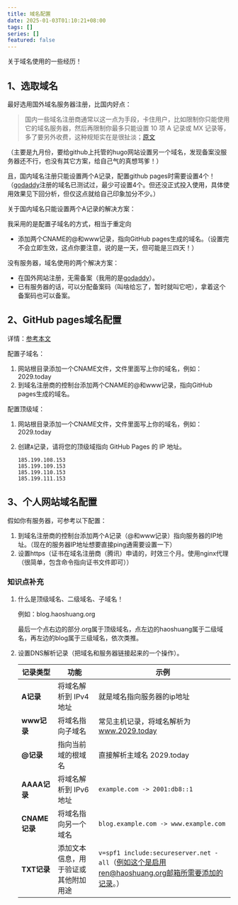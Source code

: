 ```yaml
---
title: 域名配置
date: 2025-01-03T01:10:21+08:00
tags: []
series: []
featured: false
---
```

关于域名使用的一些经历！

<!--more-->

## 1、选取域名

最好选用国外域名服务器注册，比国内好点：

> 国内一些域名注册商通常以这一点为手段，卡住用户，比如限制你只能使用它的域名服务器，然后再限制你最多只能设置 10 项 A 记录或 MX 记录等，多了要另外收费，这种规矩实在是很扯淡；[原文](https://yihui.org/cn/2009/06/how-to-build-a-website-as-a-dummy/)

（主要是九月份，要给github上托管的hugo网站设置另一个域名，发现备案没服务器还不行，也没有其它方案，给自己气的真想骂爹！）

且，国内域名注册只能设置两个A记录，配置github pages时需要设置4个！（[godaddy](https://www.godaddy.com/)注册的域名已测试过，最少可设置4个。但还没正式投入使用，具体使用效果见下回分析，但仅这点就给自己印象加分不少。）

关于国内域名只能设置两个A记录的解决方案：

我采用的是配置子域名的方式，相当于重定向

- 添加两个CNAME的@和www记录，指向GitHub pages生成的域名。（设置完不会立即生效，这点你要注意，说的是一天，但可能是三四天！）



没有服务器，域名使用的两个解决方案：

- 在国外网站注册，无需备案（我用的是[godaddy](https://www.godaddy.com/)）。
- 已有服务器的话，可以分配备案码（叫啥给忘了，暂时就叫它吧），拿着这个备案码也可以备案。

## 2、GitHub pages域名配置

详情：[参考本文](https://docs.github.com/en/pages/configuring-a-custom-domain-for-your-github-pages-site/managing-a-custom-domain-for-your-github-pages-site)

配置子域名：

1. 网站根目录添加一个CNAME文件，文件里面写上你的域名，例如：2029.today
2. 到域名注册商的控制台添加两个CNAME的@和www记录，指向GitHub pages生成的域名。

配置顶级域：

1. 网站根目录添加一个CNAME文件，文件里面写上你的域名，例如：2029.today

2. 创建`A`记录，请将您的顶级域指向 GitHub Pages 的 IP 地址。

   ```shell
   185.199.108.153
   185.199.109.153
   185.199.110.153
   185.199.111.153
   ```

## 3、个人网站域名配置

假如你有服务器，可参考以下配置：

1. 到域名注册商的控制台添加两个A记录（@和www记录）指向服务器的IP地址。（现在的服务器IP地址想要直接ping通需要设置一下）
2. 设置https（证书在域名注册商（腾讯）申请的，时效三个月。使用nginx代理（很简单，包含命令指向证书文件即可））

### 知识点补充

1. 什么是顶级域名、二级域名、子域名！

   例如：blog.haoshuang.org

   最后一个点右边的部分.org属于顶级域名，点左边的haoshuang属于二级域名，再左边的blog属于三级域名，依次类推。

2. 设置DNS解析记录（把域名和服务器链接起来的一个操作）。

   | **记录类型**  | **功能**                             | **示例**                                                     |
   | ------------- | ------------------------------------ | ------------------------------------------------------------ |
   | **A记录**     | 将域名解析到 IPv4 地址               | 就是域名指向服务器的ip地址                                   |
   | **www记录**   | 将域名指向子域名                     | 常见主机记录，将域名解析为  www.2029.today                   |
   | **@记录**     | 指向当前域的根域名                   | 直接解析主域名 2029.today                                    |
   | **AAAA记录**  | 将域名解析到 IPv6 地址               | `example.com -> 2001:db8::1`                                 |
   | **CNAME记录** | 将域名指向另一个域名                 | `blog.example.com -> www.example.com`                        |
   | **TXT记录**   | 添加文本信息，用于验证或其他附加用途 | `v=spf1 include:secureserver.net -all`（例如这个是启用ren@haoshuang.org邮箱所需要添加的记录。） |

